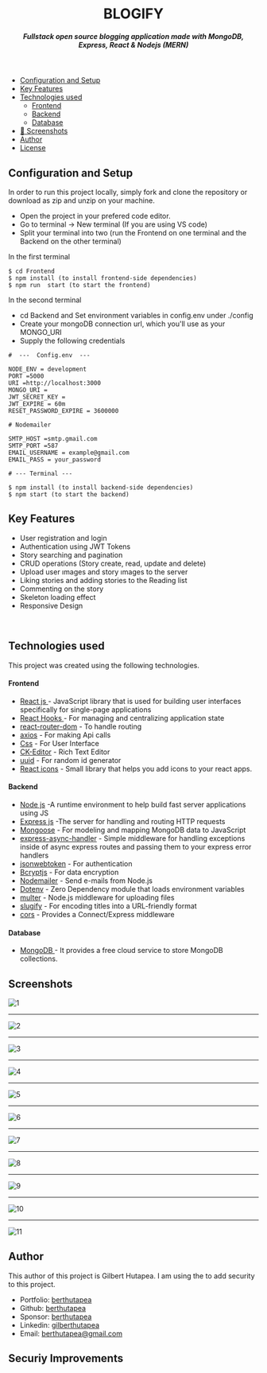 <H1 align ="center" > BLOGIFY  </h1>
<h5  align ="center"> 
Fullstack open source blogging application made with MongoDB, Express, React & Nodejs (MERN) </h5>
<br/>

- [Configuration and Setup](#configuration-and-setup)
- [Key Features](#key-features)
- [Technologies used](#technologies-used)
  - [Frontend](#frontend)
  - [Backend](#backend)
  - [Database](#database)
- [📸 Screenshots](#screenshots)
- [Author](#author)
- [License](#license)

## Configuration and Setup

In order to run this project locally, simply fork and clone the repository or download as zip and unzip on your machine.

- Open the project in your prefered code editor.
- Go to terminal -> New terminal (If you are using VS code)
- Split your terminal into two (run the Frontend on one terminal and the Backend on the other terminal)

In the first terminal

```
$ cd Frontend
$ npm install (to install frontend-side dependencies)
$ npm run  start (to start the frontend)
```

In the second terminal

- cd Backend and Set environment variables in config.env under ./config
- Create your mongoDB connection url, which you'll use as your MONGO_URI
- Supply the following credentials

```
#  ---  Config.env  ---

NODE_ENV = development
PORT =5000
URI =http://localhost:3000
MONGO_URI =
JWT_SECRET_KEY =
JWT_EXPIRE = 60m
RESET_PASSWORD_EXPIRE = 3600000

# Nodemailer

SMTP_HOST =smtp.gmail.com
SMTP_PORT =587
EMAIL_USERNAME = example@gmail.com
EMAIL_PASS = your_password
```

```
# --- Terminal ---

$ npm install (to install backend-side dependencies)
$ npm start (to start the backend)
```

## Key Features

- User registration and login
- Authentication using JWT Tokens
- Story searching and pagination
- CRUD operations (Story create, read, update and delete)
- Upload user ımages and story ımages to the server
- Liking stories and adding stories to the Reading list
- Commenting on the story
- Skeleton loading effect
- Responsive Design

<br/>

## Technologies used

This project was created using the following technologies.

#### Frontend

- [React js ](https://www.npmjs.com/package/react) - JavaScript library that is used for building user interfaces specifically for single-page applications
- [React Hooks ](https://reactjs.org/docs/hooks-intro.html) - For managing and centralizing application state
- [react-router-dom](https://www.npmjs.com/package/react-router-dom) - To handle routing
- [axios](https://www.npmjs.com/package/axios) - For making Api calls
- [Css](https://developer.mozilla.org/en-US/docs/Web/CSS) - For User Interface
- [CK-Editor](https://ckeditor.com/docs/ckeditor5/latest/builds/guides/integration/frameworks/react.html) - Rich Text Editor
- [uuid](https://www.npmjs.com/package/uuid) - For random id generator
- [React icons](https://react-icons.github.io/react-icons/) -
  Small library that helps you add icons to your react apps.

#### Backend

- [Node js](https://nodejs.org/en/) -A runtime environment to help build fast server applications using JS
- [Express js](https://www.npmjs.com/package/express) -The server for handling and routing HTTP requests
- [Mongoose](https://mongoosejs.com/) - For modeling and mapping MongoDB data to JavaScript
- [express-async-handler](https://www.npmjs.com/package/express-async-handler) - Simple middleware for handling exceptions inside of async express routes and passing them to your express error handlers
- [jsonwebtoken](https://www.npmjs.com/package/jsonwebtoken) - For authentication
- [Bcryptjs](https://www.npmjs.com/package/bcryptjs) - For data encryption
- [Nodemailer](https://nodemailer.com/about/) - Send e-mails from Node.js
- [Dotenv](https://www.npmjs.com/package/dotenv) - Zero Dependency module that loads environment variables
- [multer](https://www.npmjs.com/package/multer) - Node.js middleware for uploading files
- [slugify](https://www.npmjs.com/package/slugify) - For encoding titles into a URL-friendly format
- [cors](https://www.npmjs.com/package/cors) - Provides a Connect/Express middleware

#### Database

- [MongoDB ](https://www.mongodb.com/) - It provides a free cloud service to store MongoDB collections.

## Screenshots

![1](https://user-images.githubusercontent.com/111676859/226197211-8abc5de5-7659-4811-b28a-ef885de64267.png)

---

![2](https://user-images.githubusercontent.com/111676859/226197288-1f0cf951-dd30-464f-b70a-10c449fe33b4.png)

---

![3](https://user-images.githubusercontent.com/111676859/226197295-e9525dd5-1346-4951-a1c8-d5620166d7aa.png)

---

![4](https://user-images.githubusercontent.com/111676859/226197298-ca0f5b6e-f523-4040-98a8-b92a17bbe22e.png)

---

![5](https://user-images.githubusercontent.com/111676859/226197303-5d8a1a39-07f7-409f-8614-12d0ca0b2836.png)

---

![6](https://user-images.githubusercontent.com/111676859/226197307-1d95a1f6-147a-4edb-b899-449c90c07713.png)

---

![7](https://user-images.githubusercontent.com/111676859/226197312-b7bf6ae6-2c05-4b1d-bc25-4262af3f04f2.png)

---

![8](https://user-images.githubusercontent.com/111676859/226197316-eb387e87-9690-44ca-b138-f15b03bed7d4.png)

---

![9](https://user-images.githubusercontent.com/111676859/226197324-dcbad05b-2283-4ef5-bae9-2da8d09d55c9.png)

---

![10](https://user-images.githubusercontent.com/111676859/226197329-025091a0-642b-4d68-ac4e-f365e0e78e82.png)

---

![11](https://user-images.githubusercontent.com/111676859/226197338-3e530bc6-e7bf-4e4a-9284-165f85be47d2.png)

## Author

This author of this project is Gilbert Hutapea. I am using the to add security to this project.

- Portfolio: [berthutapea](https://berthutapea.vercel.app/)
- Github: [berthutapea](https://github.com/berthutapea)
- Sponsor: [berthutapea](https://saweria.co/berthutapea)
- Linkedin: [gilberthutapea](https://www.linkedin.com/in/gilberthutapea/)
- Email: [berthutapea@gmail.com](mailto:berthutapea@gmail.com)

## Securiy Improvements
